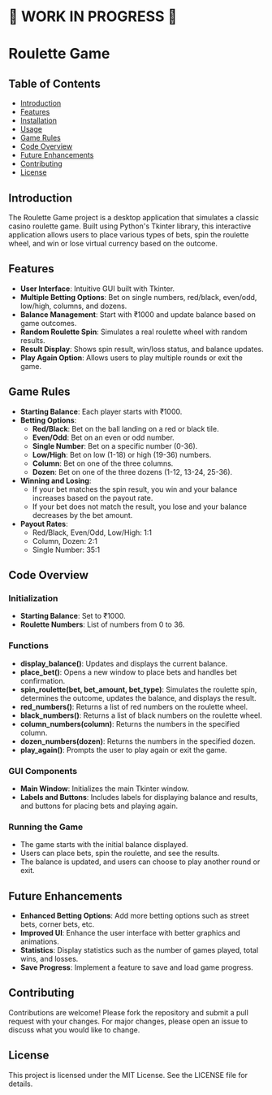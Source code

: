 # 🚧 WORK IN PROGRESS 🚧

# Roulette Game

## Table of Contents
- [Introduction](#introduction)
- [Features](#features)
- [Installation](#installation)
- [Usage](#usage)
- [Game Rules](#game-rules)
- [Code Overview](#code-overview)
- [Future Enhancements](#future-enhancements)
- [Contributing](#contributing)
- [License](#license)

## Introduction
The Roulette Game project is a desktop application that simulates a classic casino roulette game. Built using Python's Tkinter library, this interactive application allows users to place various types of bets, spin the roulette wheel, and win or lose virtual currency based on the outcome.

## Features
- **User Interface**: Intuitive GUI built with Tkinter.
- **Multiple Betting Options**: Bet on single numbers, red/black, even/odd, low/high, columns, and dozens.
- **Balance Management**: Start with ₹1000 and update balance based on game outcomes.
- **Random Roulette Spin**: Simulates a real roulette wheel with random results.
- **Result Display**: Shows spin result, win/loss status, and balance updates.
- **Play Again Option**: Allows users to play multiple rounds or exit the game.

## Game Rules
- **Starting Balance**: Each player starts with ₹1000.
- **Betting Options**:
  - **Red/Black**: Bet on the ball landing on a red or black tile.
  - **Even/Odd**: Bet on an even or odd number.
  - **Single Number**: Bet on a specific number (0-36).
  - **Low/High**: Bet on low (1-18) or high (19-36) numbers.
  - **Column**: Bet on one of the three columns.
  - **Dozen**: Bet on one of the three dozens (1-12, 13-24, 25-36).
- **Winning and Losing**:
  - If your bet matches the spin result, you win and your balance increases based on the payout rate.
  - If your bet does not match the result, you lose and your balance decreases by the bet amount.
- **Payout Rates**:
  - Red/Black, Even/Odd, Low/High: 1:1
  - Column, Dozen: 2:1
  - Single Number: 35:1

## Code Overview
### Initialization
- **Starting Balance**: Set to ₹1000.
- **Roulette Numbers**: List of numbers from 0 to 36.

### Functions
- **display_balance()**: Updates and displays the current balance.
- **place_bet()**: Opens a new window to place bets and handles bet confirmation.
- **spin_roulette(bet, bet_amount, bet_type)**: Simulates the roulette spin, determines the outcome, updates the balance, and displays the result.
- **red_numbers()**: Returns a list of red numbers on the roulette wheel.
- **black_numbers()**: Returns a list of black numbers on the roulette wheel.
- **column_numbers(column)**: Returns the numbers in the specified column.
- **dozen_numbers(dozen)**: Returns the numbers in the specified dozen.
- **play_again()**: Prompts the user to play again or exit the game.

### GUI Components
- **Main Window**: Initializes the main Tkinter window.
- **Labels and Buttons**: Includes labels for displaying balance and results, and buttons for placing bets and playing again.

### Running the Game
- The game starts with the initial balance displayed.
- Users can place bets, spin the roulette, and see the results.
- The balance is updated, and users can choose to play another round or exit.

## Future Enhancements
- **Enhanced Betting Options**: Add more betting options such as street bets, corner bets, etc.
- **Improved UI**: Enhance the user interface with better graphics and animations.
- **Statistics**: Display statistics such as the number of games played, total wins, and losses.
- **Save Progress**: Implement a feature to save and load game progress.

## Contributing
Contributions are welcome! Please fork the repository and submit a pull request with your changes. For major changes, please open an issue to discuss what you would like to change.

## License
This project is licensed under the MIT License. See the LICENSE file for details.
